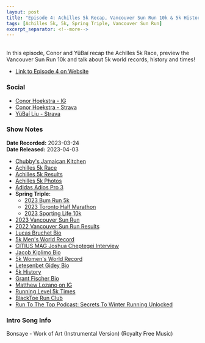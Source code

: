 ```yaml
---
layout: post
title: "Episode 4: Achilles 5k Recap, Vancouver Sun Run 10k & 5k History!"
tags: [Achilles 5k, 5k, Spring Triple, Vancouver Sun Run]
excerpt_separator: <!--more-->
---
```


<div id="buzzsprout-player-12577061"></div><script src="https://www.buzzsprout.com/2138032/12577061-episode-4-achilles-5k-recap-vancouver-sun-run-10k-5k-history.js?container_id=buzzsprout-player-12577061&player=small" type="text/javascript" charset="utf-8"></script>

<br>In this episode, Conor and YüBaí recap the Achilles 5k Race, preview the Vancouver Sun Run 10k and talk about 5k world records, history and times!
 
<!--more-->

* [Link to Episode 4 on Website](https://r4podcast.com/2023/04/03/Episode-4.html)

### Social
 
* [Conor Hoekstra - IG](https://www.instagram.com/conorhoekstra/)
* [Conor Hoekstra - Strava](https://www.strava.com/athletes/59373430)
* [YüBaí Liu - Strava](https://www.strava.com/athletes/102365031)

### Show Notes
 
**Date Recorded:** 2023-03-24 <br>
**Date Released:** 2023-04-03

* [Chubby's Jamaican Kitchen](https://chubbysjamaican.com/)
* [Achilles 5k Race](https://torontostpatricksdayrace.ca/)
* [Achilles 5k Results](https://results.raceroster.com/v2/en-CA/results/69bpyerrt4d4xebz/results?subEvent=)
* [Achilles 5k Photos](https://torontostpatricksdayrace.ca/gallery/)
* [Adidas Adios Pro 3](https://www.adidas.ca/en/adizero-adios-pro-3-shoes/GX6251.html)
* **Spring Triple:**
  * [2023 Bum Run 5k](https://raceroster.com/events/2023/67100/bumrun-toronto-2023)
  * [2023 Toronto Half Marathon](http://www.torontomarathon.com/races/half-marathon/)
  * [2023 Sporting Life 10k](https://sportinglife10k.ca/)
* [2023 Vancouver Sun Run](https://www.vancouversunrun.com/)
* [2022 Vancouver Sun Run Results](https://www.sportstats.ca/display-results.xhtml?raceid=115144)
* [Lucas Bruchet Bio](https://en.wikipedia.org/wiki/Lucas_Bruchet)
* [5k Men's World Record](https://en.wikipedia.org/wiki/5000_metres_world_record_progression#Men)
* [CITIUS MAG Joshua Cheptegei Interview](https://citiusmag.com/podcast/citius-mag-podcast-joshua-cheptegei-nn-running-team/)
* [Jacob Kiplimo Bio](https://en.wikipedia.org/wiki/Jacob_Kiplimo)
* [5k Women's World Record](https://en.wikipedia.org/wiki/5000_metres_world_record_progression#Women)
* [Letesenbet Gidey Bio](https://en.wikipedia.org/wiki/Letesenbet_Gidey)
* [5k History](https://en.wikipedia.org/wiki/5000_metres_world_record_progression)
* [Grant Fischer Bio](https://en.wikipedia.org/wiki/Grant_Fisher)
* [Matthew Lozano on IG](https://www.instagram.com/lostzano/)
* [Running Level 5k Times](https://runninglevel.com/running-times/5k-times)
* [BlackToe Run Club](https://www.instagram.com/blacktoerunning)
* [Run To The Top Podcast: Secrets To Winter Running Unlocked](https://runnersconnect.libsyn.com/secrets-to-winter-running-unlocked)

### Intro Song Info
 
Bonsaye - Work of Art (Instrumental Version) (Royalty Free Music)
